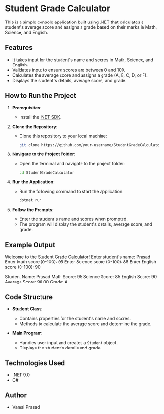 # Student Grade Calculator

This is a simple console application built using .NET that calculates a student's average score and assigns a grade based on their marks in Math, Science, and English.

## Features
- It takes input for the student's name and scores in Math, Science, and English.
- Validates input to ensure scores are between 0 and 100.
- Calculates the average score and assigns a grade (A, B, C, D, or F).
- Displays the student's details, average score, and grade.

## How to Run the Project

1. **Prerequisites**:
   - Install the [.NET SDK](https://dotnet.microsoft.com/download).

2. **Clone the Repository**:
   - Clone this repository to your local machine:
     ```bash
     git clone https://github.com/your-username/StudentGradeCalculator.git
     ```

3. **Navigate to the Project Folder**:
   - Open the terminal and navigate to the project folder:
     ```bash
     cd StudentGradeCalculator
     ```

4. **Run the Application**:
   - Run the following command to start the application:
     ```bash
     dotnet run
     ```

5. **Follow the Prompts**:
   - Enter the student's name and scores when prompted.
   - The program will display the student's details, average score, and grade.

## Example Output
Welcome to the Student Grade Calculator!
Enter student's name: Prasad
Enter Math score (0-100): 95
Enter Science score (0-100): 85
Enter English score (0-100): 90

Student Name: Prasad
Math Score: 95
Science Score: 85
English Score: 90
Average Score: 90.00
Grade: A


## Code Structure

- **Student Class**:
  - Contains properties for the student's name and scores.
  - Methods to calculate the average score and determine the grade.

- **Main Program**:
  - Handles user input and creates a `Student` object.
  - Displays the student's details and grade.

## Technologies Used
- .NET 9.0
- C#

## Author
- Vamsi Prasad